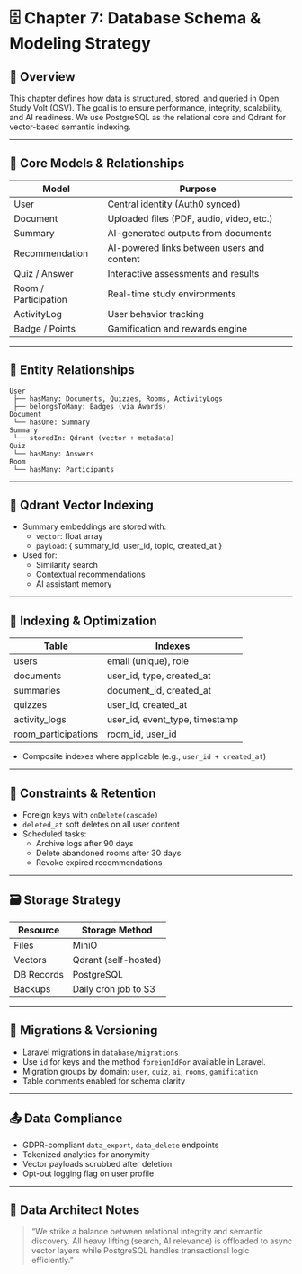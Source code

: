 # 🗄️ Chapter 7: Database Schema & Modeling Strategy

## 🎯 Overview

This chapter defines how data is structured, stored, and queried in Open Study Volt (OSV). The goal is to ensure performance, integrity, scalability, and AI readiness. We use PostgreSQL as the relational core and Qdrant for vector-based semantic indexing.

---

## 🧩 Core Models & Relationships

| Model                | Purpose                                    |
|----------------------|--------------------------------------------|
| User                 | Central identity (Auth0 synced)            |
| Document             | Uploaded files (PDF, audio, video, etc.)   |
| Summary              | AI-generated outputs from documents        |
| Recommendation       | AI-powered links between users and content |
| Quiz / Answer        | Interactive assessments and results        |
| Room / Participation | Real-time study environments               |
| ActivityLog          | User behavior tracking                     |
| Badge / Points       | Gamification and rewards engine            |

---

## 🔗 Entity Relationships

```plaintext
User
 ├── hasMany: Documents, Quizzes, Rooms, ActivityLogs
 ├── belongsToMany: Badges (via Awards)
Document
 └── hasOne: Summary
Summary
 └── storedIn: Qdrant (vector + metadata)
Quiz
 └── hasMany: Answers
Room
 └── hasMany: Participants
```

---

## 🧠 Qdrant Vector Indexing

- Summary embeddings are stored with:
  - `vector`: float array
  - `payload`: { summary_id, user_id, topic, created_at }
- Used for:
  - Similarity search
  - Contextual recommendations
  - AI assistant memory

---

## 🧮 Indexing & Optimization

| Table               | Indexes                        |
|---------------------|--------------------------------|
| users               | email (unique), role           |
| documents           | user_id, type, created_at      |
| summaries           | document_id, created_at        |
| quizzes             | user_id, created_at            |
| activity_logs       | user_id, event_type, timestamp |
| room_participations | room_id, user_id               |

- Composite indexes where applicable (e.g., `user_id + created_at`)

---

## 🔐 Constraints & Retention

- Foreign keys with `onDelete(cascade)`
- `deleted_at` soft deletes on all user content
- Scheduled tasks:
  - Archive logs after 90 days
  - Delete abandoned rooms after 30 days
  - Revoke expired recommendations

---

## 🗃️ Storage Strategy

| Resource    | Storage Method             |
|-------------|----------------------------|
| Files       | MiniO                      |
| Vectors     | Qdrant (self-hosted)       |
| DB Records  | PostgreSQL                 |
| Backups     | Daily cron job to S3       |

---

## 🧪 Migrations & Versioning

- Laravel migrations in `database/migrations`
- Use `id` for keys and the method `foreignIdFor` available in Laravel.
- Migration groups by domain: `user`, `quiz`, `ai`, `rooms`, `gamification`
- Table comments enabled for schema clarity

---

## 📤 Data Compliance

- GDPR-compliant `data_export`, `data_delete` endpoints
- Tokenized analytics for anonymity
- Vector payloads scrubbed after deletion
- Opt-out logging flag on user profile

---

## 🧠 Data Architect Notes

> “We strike a balance between relational integrity and semantic discovery. All heavy lifting (search, AI relevance) is offloaded to async vector layers while PostgreSQL handles transactional logic efficiently.”
